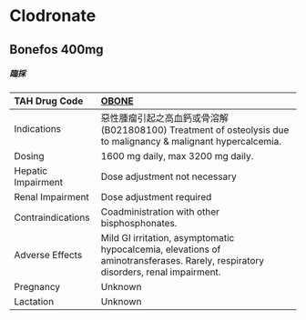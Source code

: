 # Clodronate

## Bonefos 400mg

##### 臨採

| TAH Drug Code      | [**OBONE**](https://www.tahsda.org.tw/drugs/hissearch.php?drug_code=OBONE)                                                       |
|:-------------------|:---------------------------------------------------------------------------------------------------------------------------------|
| Indications        | 惡性腫瘤引起之高血鈣或骨溶解(B021808100) Treatment of osteolysis due to malignancy & malignant hypercalcemia.                    |
| Dosing             | 1600 mg daily, max 3200 mg daily.                                                                                                |
| Hepatic Impairment | Dose adjustment not necessary                                                                                                    |
| Renal Impairment   | Dose adjustment required                                                                                                         |
| Contraindications  | Coadministration with other bisphosphonates.                                                                                     |
| Adverse Effects    | Mild GI irritation, asymptomatic hypocalcemia, elevations of aminotransferases. Rarely, respiratory disorders, renal impairment. |
| Pregnancy          | Unknown                                                                                                                          |
| Lactation          | Unknown                                                                                                                          |

